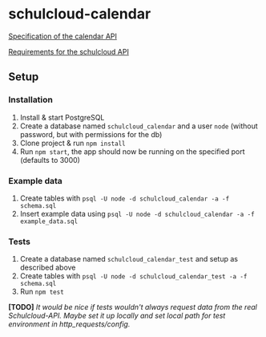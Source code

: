 # schulcloud-calendar

[Specification of the calendar API](https://github.com/schulcloud/schulcloud-calendar/blob/master/documentation/calendar_api_specification.md)

[Requirements for the schulcloud API](https://github.com/schulcloud/schulcloud-calendar/blob/master/documentation/schulcloud_api_requirements.md)

## Setup
### Installation
1. Install & start PostgreSQL
2. Create a database named `schulcloud_calendar` and a user `node` (without password, but with permissions for the db)
3. Clone project & run `npm install`
4. Run `npm start`, the app should now be running on the specified port (defaults to 3000)

### Example data
1. Create tables with `psql -U node -d schulcloud_calendar -a -f schema.sql`
2. Insert example data using `psql -U node -d schulcloud_calendar -a -f example_data.sql`

### Tests
1. Create a database named `schulcloud_calendar_test` and setup as described above
2. Create tables with `psql -U node -d schulcloud_calendar_test -a -f schema.sql`
3. Run `npm test`

__[TODO]__ _It would be nice if tests wouldn't always request data from the real Schulcloud-API.
Maybe set it up locally and set local path for test environment in http&#95;requests/config._
